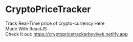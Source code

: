 # CryptoPriceTracker
Track Real-Time  price of crypto-currency Here<br/>
Made With ReactJS
<br>
Check It out: https://cryptopricetrackerbyvivek.netlify.app
